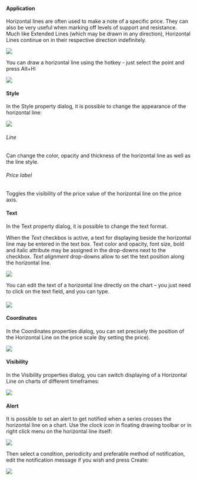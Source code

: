 #### Application

Horizontal lines are often used to make a note of a specific price. They can also be very useful when marking off levels of support and resistance. Much like Extended Lines (which may be drawn in any direction), Horizontal Lines continue on in their respective direction indefinitely.

![](https://s3.amazonaws.com/cdn.freshdesk.com/data/helpdesk/attachments/production/43525403915/original/jzUAkhdQd-3Kp3Qi5bznmrdw06eQZnHVvQ.png?1732528368)

You can draw a horizontal line using the hotkey - just select the point and press Alt+H:

![](https://s3.amazonaws.com/cdn.freshdesk.com/data/helpdesk/attachments/production/43525407931/original/-lm1VrI6VddvrW1JNwyqCg4ItNGpRAU_pg.gif?1732529282)

#### Style

In the Style property dialog, it is possible to change the appearance of the horizontal line:

![](https://s3.amazonaws.com/cdn.freshdesk.com/data/helpdesk/attachments/production/43531561055/original/F0aISGeJbJPiTD4WSgHN3oqtZt3fjCFRRQ.png?1735228939)

###### Line

Can change the color, opacity and thickness of the horizontal line as well as the line style.

###### Price label

Toggles the visibility of the price value of the horizontal line on the price axis.

#### Text

In the Text property dialog, it is possible to change the text format.

When the _Text_ checkbox is active, a text for displaying beside the horizontal line may be entered in the text box. Text color and opacity, font size, bold and italic attribute may be assigned in the drop-downs next to the checkbox. _Text alignment_ drop-downs allow to set the text position along the horizontal line.

![](https://s3.amazonaws.com/cdn.freshdesk.com/data/helpdesk/attachments/production/43525407871/original/go_Xj1N3WtBXamdEeUUNy5dJR2gS9ns-jQ.png?1732529272)

You can edit the text of a horizontal line directly on the chart – you just need to click on the text field, and you can type.

#### 

![](https://s3.amazonaws.com/cdn.freshdesk.com/data/helpdesk/attachments/production/43525408129/original/ph8ZUERm-5rtmQ58eM6WVGRKrFfdqCDH4g.gif?1732529330)

#### Coordinates

In the Coordinates properties dialog, you can set precisely the position of the Horizontal Line on the price scale (by setting the price).

![](https://s3.amazonaws.com/cdn.freshdesk.com/data/helpdesk/attachments/production/43525408459/original/5JDTR08r_D1-NVboeBzq3i412tn78se7-g.png?1732529403)

#### Visibility

In the Visibility properties dialog, you can switch displaying of a Horizontal Line on charts of different timeframes:

**![](https://s3.amazonaws.com/cdn.freshdesk.com/data/helpdesk/attachments/production/43525408499/original/HDr6xUnHWCRdJnRr6TSwVqqopTI0tTbE6g.png?1732529417)**

#### Alert

It is possible to set an alert to get notified when a series crosses the horizontal line on a chart. Use the clock icon in floating drawing toolbar or in right click menu on the horizontal line itself:

![](https://s3.amazonaws.com/cdn.freshdesk.com/data/helpdesk/attachments/production/43525408625/original/ezGlJ1QefT6jWOreoQGwQbk9mLCDR-k07g.png?1732529440)

Then select a condition, periodicity and preferable method of notification, edit the notification message if you wish and press Create:

![](https://s3.amazonaws.com/cdn.freshdesk.com/data/helpdesk/attachments/production/43525408753/original/xgXovJMD4JPCcrFOHjARrhT9vXJt3gPk_w.png?1732529449)